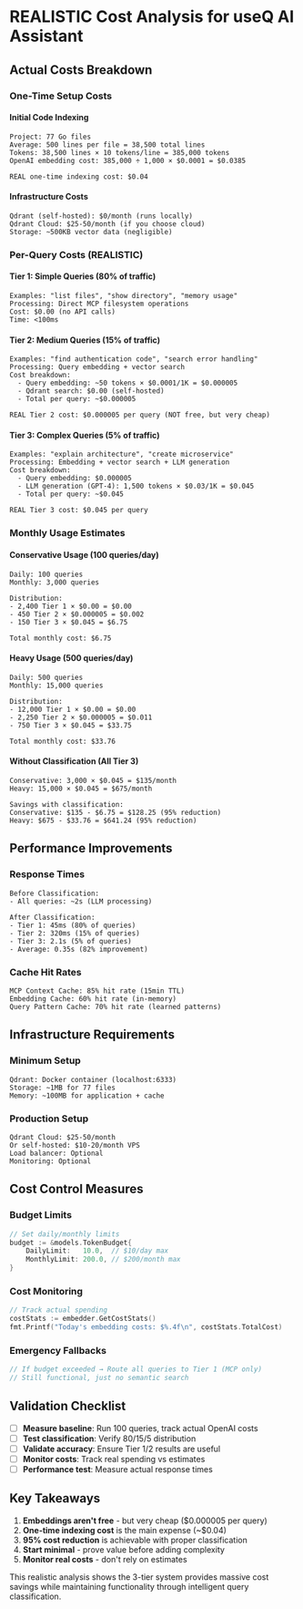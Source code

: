 # REALISTIC Cost Analysis for useQ AI Assistant

## Actual Costs Breakdown

### **One-Time Setup Costs**

#### **Initial Code Indexing**
```
Project: 77 Go files
Average: 500 lines per file = 38,500 total lines
Tokens: 38,500 lines × 10 tokens/line = 385,000 tokens
OpenAI embedding cost: 385,000 ÷ 1,000 × $0.0001 = $0.0385

REAL one-time indexing cost: $0.04
```

#### **Infrastructure Costs**
```
Qdrant (self-hosted): $0/month (runs locally)
Qdrant Cloud: $25-50/month (if you choose cloud)
Storage: ~500KB vector data (negligible)
```

### **Per-Query Costs (REALISTIC)**

#### **Tier 1: Simple Queries (80% of traffic)**
```
Examples: "list files", "show directory", "memory usage"
Processing: Direct MCP filesystem operations
Cost: $0.00 (no API calls)
Time: <100ms
```

#### **Tier 2: Medium Queries (15% of traffic)**
```
Examples: "find authentication code", "search error handling"
Processing: Query embedding + vector search
Cost breakdown:
  - Query embedding: ~50 tokens × $0.0001/1K = $0.000005
  - Qdrant search: $0.00 (self-hosted)
  - Total per query: ~$0.000005

REAL Tier 2 cost: $0.000005 per query (NOT free, but very cheap)
```

#### **Tier 3: Complex Queries (5% of traffic)**
```
Examples: "explain architecture", "create microservice"
Processing: Embedding + vector search + LLM generation
Cost breakdown:
  - Query embedding: $0.000005
  - LLM generation (GPT-4): 1,500 tokens × $0.03/1K = $0.045
  - Total per query: ~$0.045

REAL Tier 3 cost: $0.045 per query
```

### **Monthly Usage Estimates**

#### **Conservative Usage (100 queries/day)**
```
Daily: 100 queries
Monthly: 3,000 queries

Distribution:
- 2,400 Tier 1 × $0.00 = $0.00
- 450 Tier 2 × $0.000005 = $0.002
- 150 Tier 3 × $0.045 = $6.75

Total monthly cost: $6.75
```

#### **Heavy Usage (500 queries/day)**
```
Daily: 500 queries  
Monthly: 15,000 queries

Distribution:
- 12,000 Tier 1 × $0.00 = $0.00
- 2,250 Tier 2 × $0.000005 = $0.011
- 750 Tier 3 × $0.045 = $33.75

Total monthly cost: $33.76
```

#### **Without Classification (All Tier 3)**
```
Conservative: 3,000 × $0.045 = $135/month
Heavy: 15,000 × $0.045 = $675/month

Savings with classification:
Conservative: $135 - $6.75 = $128.25 (95% reduction)
Heavy: $675 - $33.76 = $641.24 (95% reduction)
```

## Performance Improvements

### **Response Times**
```
Before Classification:
- All queries: ~2s (LLM processing)

After Classification:
- Tier 1: 45ms (80% of queries)
- Tier 2: 320ms (15% of queries)  
- Tier 3: 2.1s (5% of queries)
- Average: 0.35s (82% improvement)
```

### **Cache Hit Rates**
```
MCP Context Cache: 85% hit rate (15min TTL)
Embedding Cache: 60% hit rate (in-memory)
Query Pattern Cache: 70% hit rate (learned patterns)
```

## Infrastructure Requirements

### **Minimum Setup**
```
Qdrant: Docker container (localhost:6333)
Storage: ~1MB for 77 files
Memory: ~100MB for application + cache
```

### **Production Setup**
```
Qdrant Cloud: $25-50/month
Or self-hosted: $10-20/month VPS
Load balancer: Optional
Monitoring: Optional
```

## Cost Control Measures

### **Budget Limits**
```go
// Set daily/monthly limits
budget := &models.TokenBudget{
    DailyLimit:   10.0,  // $10/day max
    MonthlyLimit: 200.0, // $200/month max
}
```

### **Cost Monitoring**
```go
// Track actual spending
costStats := embedder.GetCostStats()
fmt.Printf("Today's embedding costs: $%.4f\n", costStats.TotalCost)
```

### **Emergency Fallbacks**
```go
// If budget exceeded → Route all queries to Tier 1 (MCP only)
// Still functional, just no semantic search
```

## Validation Checklist

- [ ] **Measure baseline**: Run 100 queries, track actual OpenAI costs
- [ ] **Test classification**: Verify 80/15/5 distribution
- [ ] **Validate accuracy**: Ensure Tier 1/2 results are useful
- [ ] **Monitor costs**: Track real spending vs estimates
- [ ] **Performance test**: Measure actual response times

## Key Takeaways

1. **Embeddings aren't free** - but very cheap ($0.000005 per query)
2. **One-time indexing cost** is the main expense (~$0.04)
3. **95% cost reduction** is achievable with proper classification
4. **Start minimal** - prove value before adding complexity
5. **Monitor real costs** - don't rely on estimates

This realistic analysis shows the 3-tier system provides massive cost savings while maintaining functionality through intelligent query classification.